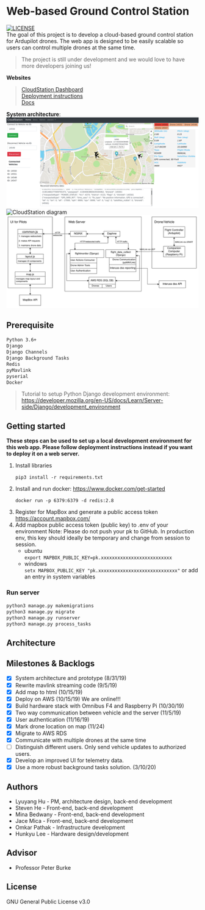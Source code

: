 # Web-based Ground Control Station
[![LICENSE](https://img.shields.io/badge/license-GPL--3.0-brightgreen)](https://github.com/lyuyangh/cloud-station/blob/master/LICENSE)  
The goal of this project is to develop a cloud-based ground control station for Ardupilot drones. The web app is designed to be easily scalable so users can control multiple drones at the same time.   
> The project is still under development and we would love to have more developers joining us!  

**Websites**  
> [CloudStation Dashboard](http://ec2-52-52-195-170.us-west-1.compute.amazonaws.com/)    
> [Deployment instructions](https://github.com/CloudStationTeam/cloud_station_deployment)  
> [Docs](https://cloud-station-docs.readthedocs.io/en/latest/)

**System architecture**:
![UI](diagrams/web_app_screenshot.png "WebApp UI")
![CloudStation diagram](diagrams/cloud_station_diagram.png "System Architecture")  
![System architecture diagram](diagrams/CloudStation_system_diagram.png "System Architecture")

## Prerequisite 
```
Python 3.6+
Django
Django Channels
Django Background Tasks
Redis
pyMavlink
pyserial
Docker
```
> Tutorial to setup Python Django development environment: https://developer.mozilla.org/en-US/docs/Learn/Server-side/Django/development_environment

## Getting started
**These steps can be used to set up a local development environment for this web app. Please follow deployment instructions instead if you want to deploy it on a web server.**
  1. Install libraries    
      ```
      pip3 install -r requirements.txt  
      ```
  2. Install and run docker: https://www.docker.com/get-started
      ```  
      docker run -p 6379:6379 -d redis:2.8
      ```
  3. Register for MapBox and generate a public access token https://account.mapbox.com/
  4. Add mapbox public access token (public key) to .env of your environment
    Note: Please do not push your pk to GitHub. In production env, this key should ideally
    be temporary and change from session to session.      
        * ubuntu   
        ```export MAPBOX_PUBLIC_KEY=pk.xxxxxxxxxxxxxxxxxxxxxxxxxx```     
        * windows  
        ```setx MAPBOX_PUBLIC_KEY "pk.xxxxxxxxxxxxxxxxxxxxxxxxxxxxx"``` or add an entry in system variables
        
### Run server
```
python3 manage.py makemigrations
python3 manage.py migrate
python3 manage.py runserver
python3 manage.py process_tasks
```
## Architecture
## Milestones & Backlogs
- [x] System architecture and prototype (8/31/19)
- [x] Rewrite mavlink streaming code (9/5/19)
- [x] Add map to html (10/15/19)
- [x] Deploy on AWS (10/15/19) We are online!!!
- [x] Build hardware stack with Omnibus F4 and Raspberry Pi (10/30/19)
- [x] Two way communication between vehicle and the server (11/5/19)
- [x] User authentication (11/16/19)
- [x] Mark drone location on map (11/24)
- [X] Migrate to AWS RDS
- [x] Communicate with multiple drones at the same time
- [ ] Distinguish different users. Only send vehicle updates to authorized users.
- [x] Develop an improved UI for telemetry data.
- [x] Use a more robust background tasks solution. (3/10/20)

## Authors
  * Lyuyang Hu - PM, architecture design, back-end development
  * Steven He - Front-end, back-end development
  * Mina Bedwany - Front-end, back-end development
  * Jace Mica - Front-end, back-end development
  * Omkar Pathak - Infrastructure development
  * Hunkyu Lee - Hardware design/development
## Advisor
  * Professor Peter Burke
## License
GNU General Public License v3.0
